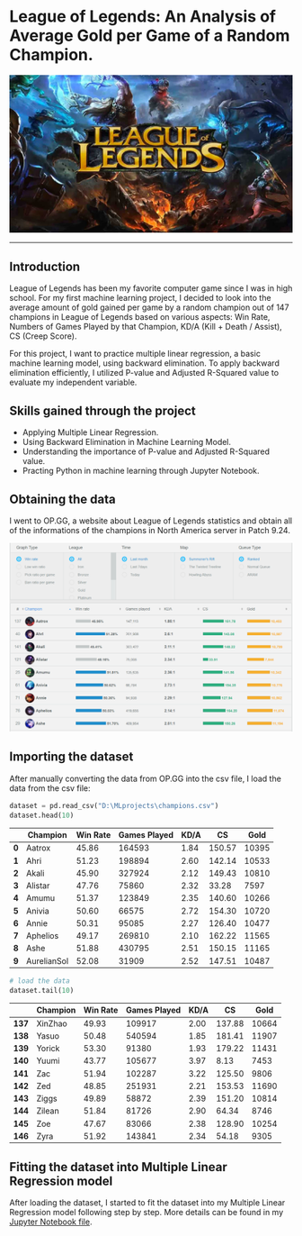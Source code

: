 # League of Legends: An Analysis of Average Gold per Game of a Random Champion.

![league-of-legends-photo](https://github.com/anhnguyenphung/leagueoflegends-gold/blob/master/leagueoflegends-gold-photos/league-of-legends.jpg)

---

## Introduction

League of Legends has been my favorite computer game since I was in high school. For my first machine learning project, I decided to look into the average amount of gold gained per game by a random champion out of 147 champions in League of Legends based on various aspects: Win Rate, Numbers of Games Played by that Champion, KD/A (Kill + Death / Assist), CS (Creep Score).

For this project, I want to practice multiple linear regression, a basic machine learning model, using backward elimination. To apply backward elimination efficiently, I utilized P-value and Adjusted R-Squared value to evaluate my independent variable.

## Skills gained through the project
* Applying Multiple Linear Regression.
* Using Backward Elimination in Machine Learning Model.
* Understanding the importance of P-value and Adjusted R-Squared value.
* Practing Python in machine learning through Jupyter Notebook.

## Obtaining the data

I went to OP.GG, a website about League of Legends statistics and obtain all of the informations of the champions in North America server in Patch 9.24.

![data-example](https://github.com/anhnguyenphung/leagueoflegends-gold/blob/master/leagueoflegends-gold-photos/gold-lol-example.png) 

## Importing the dataset

After manually converting the data from OP.GG into the csv file, I load the data from the csv file:

```python
dataset = pd.read_csv("D:\MLprojects\champions.csv")
dataset.head(10)
```

|     | Champion | Win Rate | Games Played | KD/A | CS | Gold
| --- | --------- | -------- | ------------ | ---- | -- | ----
| **0** |	Aatrox	| 45.86 |	164593 | 1.84 |	150.57 |	10395
| **1** |	Ahri |	51.23 |	198894 |	2.60 |	142.14 |	10533
| **2** |	Akali |	45.90 |	327924 |	2.12 | 	149.43 |	10810
| **3**	| Alistar |	47.76 |	75860 |	2.32 |	33.28 |	7597
| **4** |	Amumu |	51.37 |	123849 |	2.35 |	140.60 |	10266
| **5**	| Anivia |	50.60 |	66575 |	2.72 | 154.30 |	10720
| **6**	| Annie |	50.31 |	95085 |	2.27 |	126.40 |	10477
| **7**	| Aphelios |	49.17 |	269810 |	2.10 |	162.22 |	11565
| **8**	| Ashe |	51.88 |	430795 |	2.51 |	150.15 |	11165
| **9**	| AurelianSol |	52.08 |	31909 |	2.52 |	147.51 |	10487

```python
# load the data
dataset.tail(10)
```

|     | Champion | Win Rate | Games Played | KD/A | CS | Gold
| --- | --------- | -------- | ------------ | ---- | -- | ----
| **137** |	XinZhao |	49.93 |	109917 |	2.00 |	137.88 |	10664
| **138**	| Yasuo	| 50.48	| 540594| 1.85	| 181.41 |	11907
| **139**	| Yorick |	53.30 |	91380 |	1.93 |	179.22 |	11431
| **140**	| Yuumi |	43.77 |	105677 |	3.97 |	8.13 |	7453
| **141**	| Zac |	51.94 |	102287 |	3.22 |	125.50 |	9806
| **142**	| Zed	| 48.85 |	251931 |	2.21 |	153.53 |	11690
| **143**	| Ziggs |	49.89	| 58872 |	2.39 |	151.20 | 10814
| **144**	| Zilean	| 51.84	| 81726	| 2.90	| 64.34 |	8746
| **145**	| Zoe |	47.67 |	83066 |	2.38 |	128.90 |	10254
| **146** |	Zyra |	51.92 |	143841 |	2.34 |	54.18 |	9305

## Fitting the dataset into Multiple Linear Regression model
After loading the dataset, I started to fit the dataset into my Multiple Linear Regression model following step by step. More details can be found in my [Jupyter Notebook file](https://github.com/anhnguyenphung/leagueoflegends-gold/blob/master/multiple_linear_regression.ipynb).

